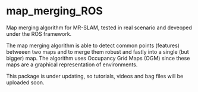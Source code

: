 # map_merging_ROS
Map merging algorithm for MR-SLAM, tested in real scenario and deveoped under the ROS framework.

The map merging algorithm is able to detect common points (features) betweeen two maps and to merge them robust and fastly into a single (but bigger) map. The algorithm uses Occupancy Grid Maps (OGM) since these maps are a graphical representation of environments.

This package is under updating, so tutorials, videos and bag files will be uploaded soon.

